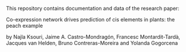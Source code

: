 
This repository contains documentation and data of the research paper:

Co-expression network drives prediction of cis elements in plants: the peach example
 
by Najla Ksouri, Jaime A. Castro-Mondragón, Francesc Montardit-Tardà, Jacques van Helden, Bruno Contreras-Moreira and Yolanda Gogorcena
